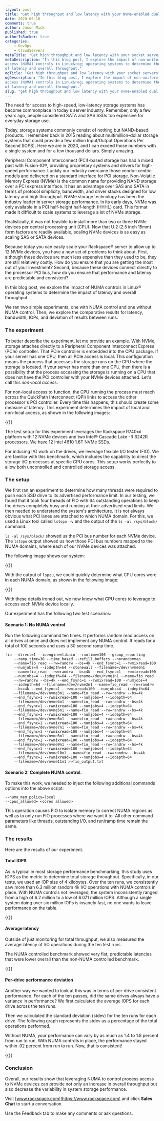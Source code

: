 ```yaml
---
layout: post
title: "Get high throughput and low latency with your NVMe-enabled dual socket servers"
date: 2020-06-10
comments: true
author: Jason Mick
published: true
authorIsRacker: true
categories:
    - DevOps
    - CloudServers
metaTitle: "Get high throughput and low latency with your socket servers"
metaDescription: "In this blog post, I explore the impact of non-uniform memory
access (NUMA) controls in Linux&reg; operating systems to determine the impact
of latency and overall throughput."
ogTitle: "Get high throughput and low latency with your socket servers"
ogDescription: "In this blog post, I explore the impact of non-uniform memory
access (NUMA) controls in Linux&reg; operating systems to determine the impact
of latency and overall throughput."
slug: "get high throughput and low latency with your nvme-enabled dual socket servers" 
---
```


The need for access to high-speed, low-latency storage systems has become
commonplace in today's server industry. Remember, only a few years ago, people
considered SATA and SAS SSDs too expensive for everyday storage use.

<!--more-->

Today, storage systems commonly consist of nothing but NAND-based products. I
remember back in 2015 reading about multimillion-dollar storage systems that
could provide a few million Input/Output Operations Per Second (IOPS). Here we
are in 2020, and I can exceed those numbers with a single system and for a few
thousand dollars. Simply amazing.

Peripheral Component Interconnect (PCI)-based storage has had a mixed past with
Fusion-IO&reg;, providing proprietary
systems and drivers for high-speed performance. Luckily our industry overcame
those vendor-centric models and delivered on a standard interface for PCI storage.
Non-Volatile Memory Express (NVMe) is the common name for providing NAND storage
over a PCI express interface. It has an advantage over SAS and SATA in terms of
protocol simplicity, bandwidth, and driver stacks designed for low latency and
high throughput. NVMe storage technology has been the industry leader in server
storage performance. In its early days, NVMe was only available in a PCI
half-height half-length (HHHL) card. This format made it difficult to scale
systems to leverage a lot of NVMe storage.

Realistically, it was not feasible to install more than two or three NVMe devices
per central processing unit (CPU). Now that U.2 (2.5 inch 15mm) form factors are
readily available, scaling NVMe devices is as easy as scaling SAS or SATA devices.

Because today you can easily scale your Rackspace&reg; server to allow up to 12 NVMe
devices, you have a new set of problems to think about. First, although these
devices are much less expensive than they used to be, they are still relatively
costly. How do you ensure that you are getting the most out of your investment?
Second, because these devices connect directly to the processor PCI bus, how do
you ensure that performance and latency are predictable and consistent?

In this blog post, we explore the impact of NUMA controls in Linux&reg;
operating systems to determine the impact of latency and overall throughput.

We ran two simple experiments, one with NUMA control and one without NUMA control.
Then, we explore the comparative results for latency, bandwidth, IOPs, and deviation
of results between runs.

### The experiment

To better describe the experiment, let me provide an example. With NVMe,
storage attaches directly to a Peripheral Component Interconnect Express (PCIe)
controller. That PCIe controller is embedded into the CPU package. If your
server has one CPU, then all PCIe access is local. This configuration means the
process that accesses the storage runs on the CPU where the storage is located.
If your server has more than one CPU, then there is a possibility that the process
accessing the storage is running on a CPU that does not have the PCI controller
with your NVMe devices attached. Let's call this *non-local access*.

For non-local access to function, the CPU running the process must reach across
the QuickPath Interconnect (QPI) links to access the other processor's PCI
controller. Every time this happens, this should create some measure of latency.
This experiment determines the impact of local and non-local access, as shown in
the following images:

{{<image src="Picture1.png" title="" alt="">}}

The test setup for this experiment leverages the Rackspace R740xd platform with
12 NVMe devices and two Intel&reg; Cascade Lake -R 6242R processors. We have 12
Intel 4610 1.6T NVMe SSDs.

For inducing I/O work on the drives, we leverage flexible I/O tester (FIO). We
are familiar with this benchmark, which includes the capability to direct the
storage I/O processes at specific CPU cores. This setup works perfectly to allow
both uncontrolled and controlled storage access.

### The setup

We first ran an experiment to determine how many threads were required to push
each SSD drive to its advertised performance limit. In our testing, we found
that it took four threads of FIO with 64 outstanding operations to keep the
drives completely busy and running at their advertised read limits. We then
needed to understand the system's architecture. It is not always obvious what
PCI lanes are attached to which NUMA domain. For this, we used a Linux tool
called `lstopo -v` and the output of the `ls -al /sys/block/` command.

`ls -al /sys/block/` showed us the PCI bus number for each NVMe device. The
`lstopo` output showed us how those PCI bus numbers mapped to the NUMA domains,
where each of our NVMe devices was attached.

The following image shows our system:

{{<image src="Picture2.png" title="" alt="">}}

With the output of `lspcu`, we could quickly determine what CPU cores were in
each NUMA domain, as shown in the following image:

{{<image src="Picture3.png" title="" alt="">}}

With these details ironed out, we now know what CPU cores to leverage to access
each NVMe device locally.

Our experiment has the following two test scenarios:

#### Scenario 1: No NUMA vontrol

Run the following command ten times. It performs random read access on all
drives at once and does not implement any NUMA control. It reads for a total of
100 seconds and uses a 30 second ramp time.

    fio --direct=1 --ioengine=libaio --runtime=100 --group_reporting
        --ramp_time=30 --time_based --refill_buffers --norandommap
        --name=fio_read --rw=randrw --bs=4k --end_fsync=1 --rwmixread=100
        --numjobs=4 --iodepth=64 --stonewall --filename=/dev/nvme0n1
        --name=fio_read --rw=randrw --bs=4k --end_fsync=1 --rwmixread=100
        --numjobs=4 --iodepth=64 --filename=/dev/nvme1n1 --name=fio_read
        --rw=randrw --bs=4k --end_fsync=1 --rwmixread=100 --numjobs=4
        --iodepth=64 --filename=/dev/nvme2n1 --name=fio_read --rw=randrw
        --bs=4k --end_fsync=1 --rwmixread=100 --numjobs=4 --iodepth=64
        --filename=/dev/nvme3n1 --name=fio_read --rw=randrw --bs=4k
        --end_fsync=1 --rwmixread=100 --numjobs=4 --iodepth=64
        --filename=/dev/nvme4n1 --name=fio_read --rw=randrw --bs=4k
        --end_fsync=1 --rwmixread=100 --numjobs=4 --iodepth=64
        --filename=/dev/nvme5n1 --name=fio_read --rw=randrw --bs=4k
        --end_fsync=1 --rwmixread=100 --numjobs=4 --iodepth=64
        --filename=/dev/nvme6n1 --name=fio_read --rw=randrw --bs=4k
        --end_fsync=1 --rwmixread=100 --numjobs=4 --iodepth=64
        --filename=/dev/nvme7n1 --name=fio_read --rw=randrw --bs=4k
        --end_fsync=1 --rwmixread=100 --numjobs=4 --iodepth=64
        --filename=/dev/nvme8n1 --name=fio_read --rw=randrw --bs=4k
        --end_fsync=1 --rwmixread=100 --numjobs=4 --iodepth=64
        --filename=/dev/nvme9n1 --name=fio_read --rw=randrw --bs=4k
        --end_fsync=1 --rwmixread=100 --numjobs=4 --iodepth=64
        --filename=/dev/nvme10n1 --name=fio_read --rw=randrw --bs=4k
        --end_fsync=1 --rwmixread=100 --numjobs=4 --iodepth=64
        --filename=/dev/nvme11n1 >>fio_output.txt

#### Scenario 2: Complete NUMA control.

To make this work, we needed to inject the following additional commands options
into the above script:

    --numa_mem_policy=local
    --cpus_allowed= <cores allowed>

This operation causes FIO to isolate memory to correct NUMA regions as well as
to only run FIO processes where we want it to. All other command parameters
like threads, outstanding I/O, and run/ramp time remain the same.

### The results

Here are the results of our experiment.

#### Total IOPS

As is typical in most storage performance benchmarking, this study uses IOPS as
the metric to determine total storage throughput. Specifically, in our tests,
we used an IOP size of 4 kilobytes. Over the ten runs, we consistently saw more
than 6.3 million random 4k I/O operations with NUMA controls in place. With NUMA
controls not leveraged, the system inconsistently ranged from a high of 6.2
million to a low of 6.071 million IOPS. Although a single system doing over six
million IOPs is insanely fast, no one wants to leave performance on the table.

{{<image src="Picture4.png" title="" alt="">}}

#### Average latency

Outside of just monitoring for total throughput, we also measured the average
latency of I/O operations during the ten test runs.

The NUMA controlled benchmark showed very flat, predictable latencies that were
lower overall than the non-NUMA controlled benchmark.

{{<image src="Picture5.png" title="" alt="">}}

#### Per-drive performance deviation

Another way we wanted to look at this was in terms of per-drive consistent
performance. For each of the ten passes, did the same drives always have a
variance in performance? We first calculated the average IOPS for each drive
across the ten runs.

Then we calculated the standard deviation (stdev) for the ten runs for each drive.
The following graph represents the stdev as a percentage of the total operations
performed.

Without NUMA, your performance can vary by as much as 1.4 to 1.8 percent from
run to run. With NUMA controls in place, the performance stayed within .02
percent from run to run.  Now, that is consistent!

{{<image src="Picture6.png" title="" alt="">}}

### Conclusion

Overall, our results show that leveraging NUMA to control process access to NVMe
devices can provide not only an increase in overall throughput but also decrease
the variability in system storage performance.

Visit [www.rackspace.com](https://www.rackspace.com) and click **Sales Chat**
to start a conversation.

Use the Feedback tab to make any comments or ask questions.
